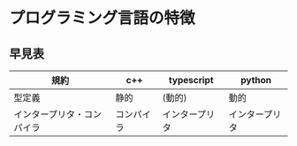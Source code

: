 # プログラミング言語の特徴

## 早見表

|規約                    |c++         |typescript   |python      |
|------------------------|------------|------------|-------------|
|型定義                  |静的         |(動的)       |動的        |
|インタープリタ・コンパイラ|コンパイラ   |インタープリタ|インタープリタ|